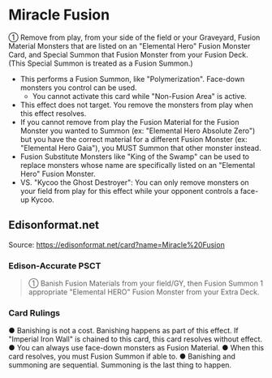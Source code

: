 # Miracle Fusion

① Remove from play, from your side of the field or your Graveyard, Fusion Material Monsters that are listed on an "Elemental Hero" Fusion Monster Card, and Special Summon that Fusion Monster from your Fusion Deck. (This Special Summon is treated as a Fusion Summon.)

*   This performs a Fusion Summon, like "Polymerization". Face-down monsters you control can be used.
    *   You cannot activate this card while "Non-Fusion Area" is active.
*   This effect does not target. You remove the monsters from play when this effect resolves.
*   If you cannot remove from play the Fusion Material for the Fusion Monster you wanted to Summon (ex: "Elemental Hero Absolute Zero") but you have the correct material for a different Fusion Monster (ex: "Elemental Hero Gaia"), you MUST Summon that other monster instead.
*   Fusion Substitute Monsters like "King of the Swamp" can be used to replace monsters whose name are specifically listed on an "Elemental Hero" Fusion Monster.
*   VS. "Kycoo the Ghost Destroyer": You can only remove monsters on your field from play for this effect while your opponent controls a face-up Kycoo.

## Edisonformat.net

Source: https://edisonformat.net/card?name=Miracle%20Fusion

### Edison-Accurate PSCT

> ① Banish Fusion Materials from your field/GY, then Fusion Summon 1 appropriate "Elemental HERO" Fusion Monster from your Extra Deck.

### Card Rulings

● Banishing is not a cost.
Banishing happens as part of this effect.
If "Imperial Iron Wall" is chained to this card, this card resolves without effect.
● You can always use face-down monsters as Fusion Material.
● When this card resolves, you must Fusion Summon if able to.
● Banishing and summoning are sequential. Summoning is the last thing to happen.
            